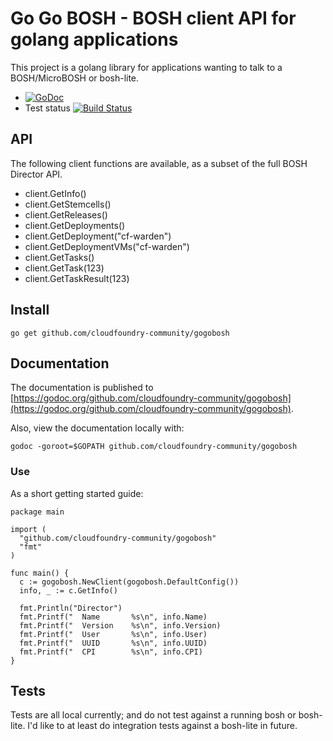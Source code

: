 # Go Go BOSH - BOSH client API for golang applications

This project is a golang library for applications wanting to talk to a BOSH/MicroBOSH or bosh-lite.

* [![GoDoc](https://godoc.org/github.com/cloudfoundry-community/gogobosh?status.png)](https://godoc.org/github.com/cloudfoundry-community/gogobosh)
* Test status [![Build Status](https://travis-ci.org/cloudfoundry-community/gogobosh.svg)](https://travis-ci.org/cloudfoundry-community/gogobosh)


## API

The following client functions are available, as a subset of the full BOSH Director API.

* client.GetInfo()
* client.GetStemcells()
* client.GetReleases()
* client.GetDeployments()
* client.GetDeployment("cf-warden")
* client.GetDeploymentVMs("cf-warden")
* client.GetTasks()
* client.GetTask(123)
* client.GetTaskResult(123)

## Install

```
go get github.com/cloudfoundry-community/gogobosh
````

## Documentation

The documentation is published to [https://godoc.org/github.com/cloudfoundry-community/gogobosh](https://godoc.org/github.com/cloudfoundry-community/gogobosh).

Also, view the documentation locally with:

```
godoc -goroot=$GOPATH github.com/cloudfoundry-community/gogobosh
```

### Use

As a short getting started guide:

``` golang
package main

import (
  "github.com/cloudfoundry-community/gogobosh"
  "fmt"
)

func main() {
  c := gogobosh.NewClient(gogobosh.DefaultConfig())
  info, _ := c.GetInfo()

  fmt.Println("Director")
  fmt.Printf("  Name       %s\n", info.Name)
  fmt.Printf("  Version    %s\n", info.Version)
  fmt.Printf("  User       %s\n", info.User)
  fmt.Printf("  UUID       %s\n", info.UUID)
  fmt.Printf("  CPI        %s\n", info.CPI)
}
```

## Tests

Tests are all local currently; and do not test against a running bosh or bosh-lite. I'd like to at least do integration tests against a bosh-lite in future.
